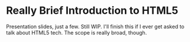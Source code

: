 # Really Brief Introduction to HTML5

Presentation slides, just a few. Still WIP. I'll finish this if I ever get asked to talk about HTML5 tech. The scope is really broad, though.

